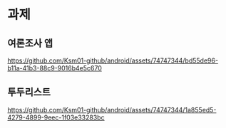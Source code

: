 <h1>과제</h1>

<h2>여론조사 앱</h2>

https://github.com/Ksm01-github/android/assets/74747344/bd55de96-b11a-41b3-88c9-9016b4e5c670



<h2>투두리스트 </h2>

https://github.com/Ksm01-github/android/assets/74747344/1a855ed5-4279-4899-9eec-1f03e33283bc



